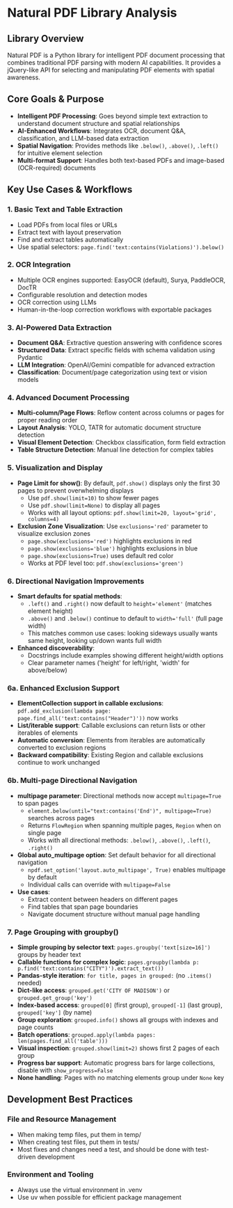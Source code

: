 # Natural PDF Library Analysis

## Library Overview
Natural PDF is a Python library for intelligent PDF document processing that combines traditional PDF parsing with modern AI capabilities. It provides a jQuery-like API for selecting and manipulating PDF elements with spatial awareness.

## Core Goals & Purpose
- **Intelligent PDF Processing**: Goes beyond simple text extraction to understand document structure and spatial relationships
- **AI-Enhanced Workflows**: Integrates OCR, document Q&A, classification, and LLM-based data extraction
- **Spatial Navigation**: Provides methods like `.below()`, `.above()`, `.left()` for intuitive element selection
- **Multi-format Support**: Handles both text-based PDFs and image-based (OCR-required) documents

## Key Use Cases & Workflows

### 1. Basic Text and Table Extraction
- Load PDFs from local files or URLs
- Extract text with layout preservation
- Find and extract tables automatically
- Use spatial selectors: `page.find('text:contains(Violations)').below()`

### 2. OCR Integration
- Multiple OCR engines supported: EasyOCR (default), Surya, PaddleOCR, DocTR
- Configurable resolution and detection modes
- OCR correction using LLMs
- Human-in-the-loop correction workflows with exportable packages

### 3. AI-Powered Data Extraction
- **Document Q&A**: Extractive question answering with confidence scores
- **Structured Data**: Extract specific fields with schema validation using Pydantic
- **LLM Integration**: OpenAI/Gemini compatible for advanced extraction
- **Classification**: Document/page categorization using text or vision models

### 4. Advanced Document Processing
- **Multi-column/Page Flows**: Reflow content across columns or pages for proper reading order
- **Layout Analysis**: YOLO, TATR for automatic document structure detection
- **Visual Element Detection**: Checkbox classification, form field extraction
- **Table Structure Detection**: Manual line detection for complex tables

### 5. Visualization and Display
- **Page Limit for show()**: By default, `pdf.show()` displays only the first 30 pages to prevent overwhelming displays
  - Use `pdf.show(limit=10)` to show fewer pages
  - Use `pdf.show(limit=None)` to display all pages
  - Works with all layout options: `pdf.show(limit=20, layout='grid', columns=4)`
- **Exclusion Zone Visualization**: Use `exclusions='red'` parameter to visualize exclusion zones
  - `page.show(exclusions='red')` highlights exclusions in red
  - `page.show(exclusions='blue')` highlights exclusions in blue
  - `page.show(exclusions=True)` uses default red color
  - Works at PDF level too: `pdf.show(exclusions='green')`

### 6. Directional Navigation Improvements
- **Smart defaults for spatial methods**:
  - `.left()` and `.right()` now default to `height='element'` (matches element height)
  - `.above()` and `.below()` continue to default to `width='full'` (full page width)
  - This matches common use cases: looking sideways usually wants same height, looking up/down wants full width
- **Enhanced discoverability**:
  - Docstrings include examples showing different height/width options
  - Clear parameter names ('height' for left/right, 'width' for above/below)

### 6a. Enhanced Exclusion Support
- **ElementCollection support in callable exclusions**: `pdf.add_exclusion(lambda page: page.find_all('text:contains("Header")'))` now works
- **List/iterable support**: Callable exclusions can return lists or other iterables of elements
- **Automatic conversion**: Elements from iterables are automatically converted to exclusion regions
- **Backward compatibility**: Existing Region and callable exclusions continue to work unchanged

### 6b. Multi-page Directional Navigation
- **multipage parameter**: Directional methods now accept `multipage=True` to span pages
  - `element.below(until="text:contains('End')", multipage=True)` searches across pages
  - Returns `FlowRegion` when spanning multiple pages, `Region` when on single page
  - Works with all directional methods: `.below()`, `.above()`, `.left()`, `.right()`
- **Global auto_multipage option**: Set default behavior for all directional navigation
  - `npdf.set_option('layout.auto_multipage', True)` enables multipage by default
  - Individual calls can override with `multipage=False`
- **Use cases**:
  - Extract content between headers on different pages
  - Find tables that span page boundaries
  - Navigate document structure without manual page handling

### 7. Page Grouping with groupby()
- **Simple grouping by selector text**: `pages.groupby('text[size=16]')` groups by header text
- **Callable functions for complex logic**: `pages.groupby(lambda p: p.find('text:contains("CITY")').extract_text())`
- **Pandas-style iteration**: `for title, pages in grouped:` (no `.items()` needed)
- **Dict-like access**: `grouped.get('CITY OF MADISON')` or `grouped.get_group('key')`
- **Index-based access**: `grouped[0]` (first group), `grouped[-1]` (last group), `grouped['key']` (by name)
- **Group exploration**: `grouped.info()` shows all groups with indexes and page counts
- **Batch operations**: `grouped.apply(lambda pages: len(pages.find_all('table')))`
- **Visual inspection**: `grouped.show(limit=2)` shows first 2 pages of each group
- **Progress bar support**: Automatic progress bars for large collections, disable with `show_progress=False`
- **None handling**: Pages with no matching elements group under `None` key

## Development Best Practices

### File and Resource Management
- When making temp files, put them in temp/
- When creating test files, put them in tests/
- Most fixes and changes need a test, and should be done with test-driven development

### Environment and Tooling
- Always use the virtual environment in .venv
- Use uv when possible for efficient package management
